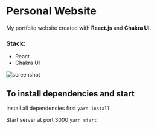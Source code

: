 # Personal Website

My portfolio website created with **React.js** and **Chakra UI**.

### Stack:

- React
- Chakra UI

![screenshot](https://gcdnb.pbrd.co/images/ds2AkR9umrnK.png?o=1)

## To install dependencies and start

Install all dependencies first
`yarn install`

Start server at port 3000
`yarn start`

